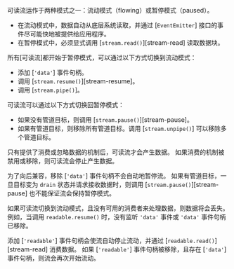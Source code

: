 
可读流运作于两种模式之一：流动模式（flowing）或暂停模式（paused）。

* 在流动模式中，数据自动从底层系统读取，并通过 [`EventEmitter`] 接口的事件尽可能快地被提供给应用程序。
* 在暂停模式中，必须显式调用 [`stream.read()`][stream-read] 读取数据块。

所有[可读流]都开始于暂停模式，可以通过以下方式切换到流动模式：

* 添加 [`'data'`] 事件句柄。
* 调用 [`stream.resume()`][stream-resume]。
* 调用 [`stream.pipe()`]。

可读流可以通过以下方式切换回暂停模式：

* 如果没有管道目标，则调用 [`stream.pause()`][stream-pause]。
* 如果有管道目标，则移除所有管道目标。调用 [`stream.unpipe()`] 可以移除多个管道目标。

只有提供了消费或忽略数据的机制后，可读流才会产生数据。
如果消费的机制被禁用或移除，则可读流会停止产生数据。

为了向后兼容，移除 [`'data'`] 事件句柄不会自动地暂停流。
如果有管道目标，一旦目标变为 `drain` 状态并请求接收数据时，则调用 [`stream.pause()`][stream-pause] 也不能保证流会保持暂停模式。

如果可读流切换到流动模式，且没有可用的消费者来处理数据，则数据将会丢失。
例如，当调用 `readable.resume()` 时，没有监听 `'data'` 事件或 `'data'` 事件句柄已移除。

添加 [`'readable'`] 事件句柄会使流自动停止流动，并通过 [`readable.read()`][stream-read] 消费数据。
如果 [`'readable'`] 事件句柄被移除，且存在 [`'data'`] 事件句柄，则流会再次开始流动。


